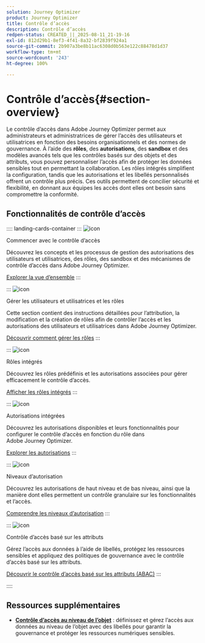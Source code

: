 ```yaml
---
solution: Journey Optimizer
product: Journey Optimizer
title: Contrôle d’accès
description: Contrôle d’accès
redpen-status: CREATED_||_2025-08-11_21-19-16
exl-id: 812d29b1-8ef3-4f41-8a32-bf2839f924a1
source-git-commit: 2b907a3be8b11ac6308d0b563e122c88478d1d37
workflow-type: tm+mt
source-wordcount: '243'
ht-degree: 100%

---
```


# Contrôle d’accès{#section-overview}

Le contrôle d’accès dans Adobe Journey Optimizer permet aux administrateurs et administratrices de gérer l’accès des utilisateurs et utilisatrices en fonction des besoins organisationnels et des normes de gouvernance. À l’aide des **rôles**, des **autorisations**, des **sandbox** et des modèles avancés tels que les contrôles basés sur des objets et des attributs, vous pouvez personnaliser l’accès afin de protéger les données sensibles tout en permettant la collaboration. Les rôles intégrés simplifient la configuration, tandis que les autorisations et les libellés personnalisés offrent un contrôle plus précis. Ces outils permettent de concilier sécurité et flexibilité, en donnant aux équipes les accès dont elles ont besoin sans compromettre la conformité.

## Fonctionnalités de contrôle d’accès

:::: landing-cards-container
:::
![icon](https://cdn.experienceleague.adobe.com/icons/circle-play.svg?lang=fr)

Commencer avec le contrôle d’accès

Découvrez les concepts et les processus de gestion des autorisations des utilisateurs et utilisatrices, des rôles, des sandbox et des mécanismes de contrôle d’accès dans Adobe Journey Optimizer.

[Explorer la vue d’ensemble](../using/administration/permissions-overview.md)
:::

:::
![icon](https://cdn.experienceleague.adobe.com/icons/list-check.svg?lang=fr)

Gérer les utilisateurs et utilisatrices et les rôles

Cette section contient des instructions détaillées pour l’attribution, la modification et la création de rôles afin de contrôler l’accès et les autorisations des utilisateurs et utilisatrices dans Adobe Journey Optimizer.

[Découvrir comment gérer les rôles](../using/administration/permissions.md)
:::

:::
![icon](https://cdn.experienceleague.adobe.com/icons/book.svg?lang=fr)

Rôles intégrés

Découvrez les rôles prédéfinis et les autorisations associées pour gérer efficacement le contrôle d’accès.

[Afficher les rôles intégrés](../using/administration/ootb-product-profiles.md)
:::

:::
![icon](https://cdn.experienceleague.adobe.com/icons/shield-halved.svg?lang=fr)

Autorisations intégrées

Découvrez les autorisations disponibles et leurs fonctionnalités pour configurer le contrôle d’accès en fonction du rôle dans Adobe Journey Optimizer.

[Explorer les autorisations](../using/administration/ootb-permissions.md)
:::

:::
![icon](https://cdn.experienceleague.adobe.com/icons/gear.svg?lang=fr)

Niveaux d’autorisation

Découvrez les autorisations de haut niveau et de bas niveau, ainsi que la manière dont elles permettent un contrôle granulaire sur les fonctionnalités et l’accès.

[Comprendre les niveaux d’autorisation](../using/administration/high-low-permissions.md)
:::

:::
![icon](https://cdn.experienceleague.adobe.com/icons/puzzle-piece.svg?lang=fr)

Contrôle d’accès basé sur les attributs

Gérez l’accès aux données à l’aide de libellés, protégez les ressources sensibles et appliquez des politiques de gouvernance avec le contrôle d’accès basé sur les attributs.

[Découvrir le contrôle d’accès basé sur les attributs (ABAC)](../using/administration/attribute-based-access.md)
:::

::::


## Ressources supplémentaires

- **[Contrôle d’accès au niveau de l’objet](../using/administration/object-based-access.md)** : définissez et gérez l’accès aux données au niveau de l’objet avec des libellés pour garantir la gouvernance et protéger les ressources numériques sensibles.
